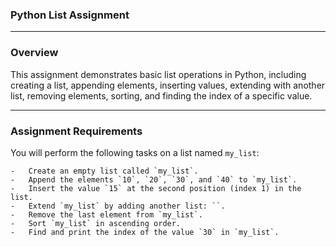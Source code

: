 ### Python List Assignment

---

### Overview

This assignment demonstrates basic list operations in Python, including creating a list, appending elements, inserting values, extending with another list, removing elements, sorting, and finding the index of a specific value.

---

### Assignment Requirements
You will perform the following tasks on a list named `my_list`:

	-	Create an empty list called `my_list`.
	-	Append the elements `10`, `20`, `30`, and `40` to `my_list`.
	-	Insert the value `15` at the second position (index 1) in the list.
	-	Extend `my_list` by adding another list: ``.
	-	Remove the last element from `my_list`.
	-	Sort `my_list` in ascending order.
	-	Find and print the index of the value `30` in `my_list`.